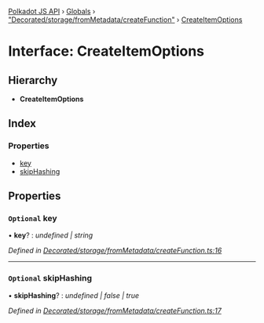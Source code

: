 [Polkadot JS API](../README.md) › [Globals](../globals.md) › ["Decorated/storage/fromMetadata/createFunction"](../modules/_decorated_storage_frommetadata_createfunction_.md) › [CreateItemOptions](_decorated_storage_frommetadata_createfunction_.createitemoptions.md)

# Interface: CreateItemOptions

## Hierarchy

* **CreateItemOptions**

## Index

### Properties

* [key](_decorated_storage_frommetadata_createfunction_.createitemoptions.md#optional-key)
* [skipHashing](_decorated_storage_frommetadata_createfunction_.createitemoptions.md#optional-skiphashing)

## Properties

### `Optional` key

• **key**? : *undefined | string*

*Defined in [Decorated/storage/fromMetadata/createFunction.ts:16](https://github.com/polkadot-js/api/blob/ed4af1d04b/packages/metadata/src/Decorated/storage/fromMetadata/createFunction.ts#L16)*

___

### `Optional` skipHashing

• **skipHashing**? : *undefined | false | true*

*Defined in [Decorated/storage/fromMetadata/createFunction.ts:17](https://github.com/polkadot-js/api/blob/ed4af1d04b/packages/metadata/src/Decorated/storage/fromMetadata/createFunction.ts#L17)*
